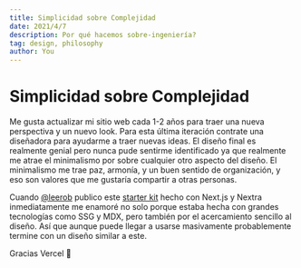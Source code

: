 ```yaml
---
title: Simplicidad sobre Complejidad
date: 2021/4/7
description: Por qué hacemos sobre-ingeniería?
tag: design, philosophy
author: You
---
```


# Simplicidad sobre Complejidad

Me gusta actualizar mi sitio web cada 1-2 años para traer una nueva perspectiva y un nuevo look.
Para esta última iteración contrate una diseñadora para ayudarme a traer nuevas ideas.
El diseño final es realmente genial pero nunca pude sentirme identificado ya que realmente me atrae el minimalismo por sobre cualquier otro aspecto del diseño.
El minimalismo me trae paz, armonía, y un buen sentido de organización, y eso son valores que me gustaría compartir a otras personas.

Cuando [@leerob](https://twitter.com/leeerob) publico este [starter kit](https://github.com/vercel-solutions/nextjs-portfolio-starter) hecho con Next.js y Nextra inmediatamente me enamoré no solo porque estaba hecha con grandes tecnologías como SSG y MDX, pero también por el acercamiento sencillo al diseño. Así que aunque puede llegar a usarse masivamente probablemente termine con un diseño similar a este.

Gracias Vercel 🖤

